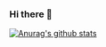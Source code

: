 ### Hi there 👋

[![Anurag's github stats](https://github-readme-stats.vercel.app/api?username=KariSpace&theme=tokyonight&show_icons=true&hide_border=true&icon_color=58a6ff)](https://github.com/anuraghazra/github-readme-stats)



<!--
**KariSpace/KariSpace** is a ✨ _special_ ✨ repository because its `README.md` (this file) appears on your GitHub profile.

Here are some ideas to get you started:

- 🔭 I’m currently working on ...
- 🌱 I’m currently learning ...
- 👯 I’m looking to collaborate on ...
- 🤔 I’m looking for help with ...
- 💬 Ask me about ...
- 📫 How to reach me: ...
- 😄 Pronouns: ...
- ⚡ Fun fact: ...
-->
